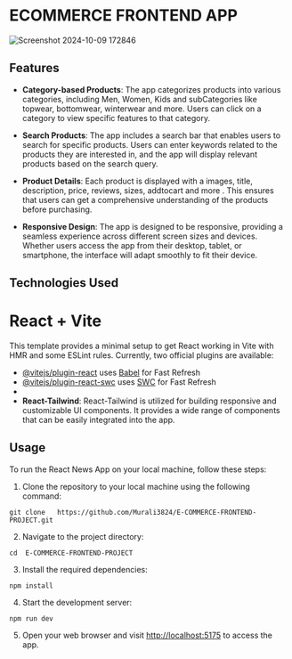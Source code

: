 # ECOMMERCE FRONTEND APP

![Screenshot 2024-10-09 172846](https://github.com/user-attachments/assets/29d206cc-8ced-4990-80d9-a433d28a0088)

## Features


- **Category-based Products**: The app categorizes products into various categories, including Men, Women, Kids and subCategories like topwear, bottomwear, winterwear and more. Users can click on a category to view specific features to that category.


- **Search Products**: The app includes a search bar that enables users to search for specific products. Users can enter keywords related to the products they are interested in, and the app will display relevant products based on the search query.


- **Product Details**: Each product is displayed with a images, title, description, price, reviews, sizes, addtocart and more . This ensures that users can get a comprehensive understanding of the products before purchasing.


- **Responsive Design**: The app is designed to be responsive, providing a seamless experience across different screen sizes and devices. Whether users access the app from their desktop, tablet, or smartphone, the interface will adapt smoothly to fit their device.


## Technologies Used


# React + Vite
This template provides a minimal setup to get React working in Vite with HMR and some ESLint rules.
Currently, two official plugins are available:
- [@vitejs/plugin-react](https://github.com/vitejs/vite-plugin-react/blob/main/packages/plugin-react/README.md) uses [Babel](https://babeljs.io/) for Fast Refresh
- [@vitejs/plugin-react-swc](https://github.com/vitejs/vite-plugin-react-swc) uses [SWC](https://swc.rs/) for Fast Refresh
-
- **React-Tailwind**: React-Tailwind is utilized for building responsive and customizable UI components. It provides a wide range of components that can be easily integrated into the app.




## Usage


To run the React News App on your local machine, follow these steps:


1. Clone the repository to your local machine using the following command:


```
git clone   https://github.com/Murali3824/E-COMMERCE-FRONTEND-PROJECT.git
```


2. Navigate to the project directory:


```
cd  E-COMMERCE-FRONTEND-PROJECT
```


3. Install the required dependencies:


```
npm install
```


4. Start the development server:


```
npm run dev
```


5. Open your web browser and visit [http://localhost:5175](http://localhost:5175) to access the app.









